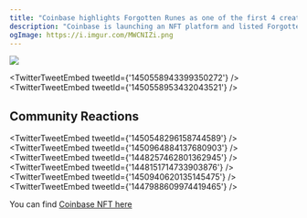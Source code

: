 ```yaml
---
title: "Coinbase highlights Forgotten Runes as one of the first 4 creators on Coinbase NFT"
description: "Coinbase is launching an NFT platform and listed Forgotten Runes as a featured creator"
ogImage: https://i.imgur.com/MWCNIZi.png
---
```


![](https://i.imgur.com/MWCNIZi.png)

<TwitterTweetEmbed tweetId={'1450558943399350272'} />
<TwitterTweetEmbed tweetId={'1450558953432043521'} />

## Community Reactions

<TwitterTweetEmbed tweetId={'1450548296158744589'} />
<TwitterTweetEmbed tweetId={'1450964884137680903'} />
<TwitterTweetEmbed tweetId={'1448257462801362945'} />
<TwitterTweetEmbed tweetId={'1448151714733903876'} />
<TwitterTweetEmbed tweetId={'1450940620135145475'} />
<TwitterTweetEmbed tweetId={'1447988609974419465'} />

You can find [Coinbase NFT here](https://www.coinbase.com/nft/announce)
